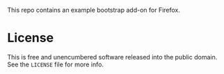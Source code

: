 This repo contains an example bootstrap add-on for Firefox.

# License

This is free and unencumbered software released into the public domain. See the `LICENSE` file for more info.
